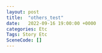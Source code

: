 ```yaml
---
layout: post
title:  "others_test"
date:   2022-09-16 19:00:00 +0000
categories: Etc
Tags: Story Etc
SceneCode: []
---
```

